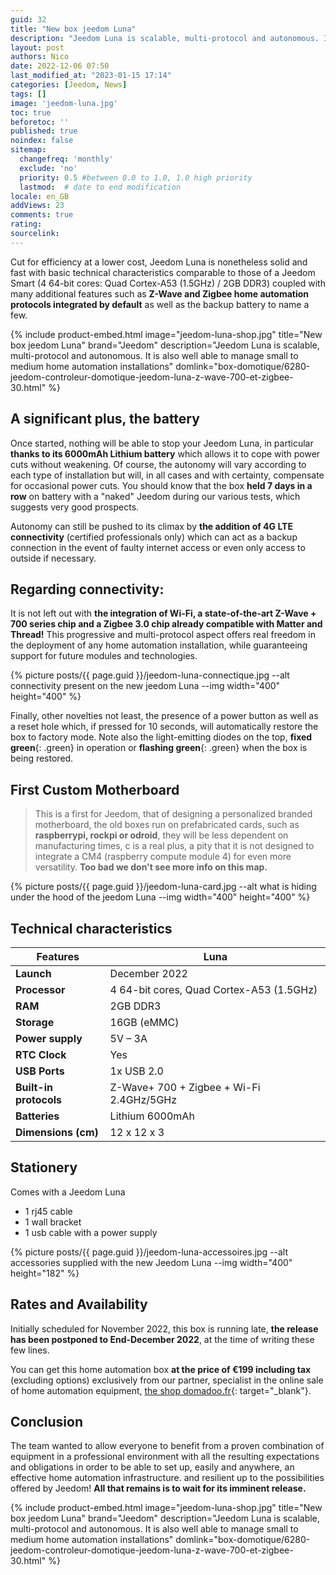 ```yaml
---
guid: 32
title: "New box jeedom Luna"
description: "Jeedom Luna is scalable, multi-protocol and autonomous. Indeed, due to its exceptional technical specificities, it is just as well able to manage small to medium-sized home automation installations as to serve as a remote antenna for larger-scale projects, which makes it, in essence, the natural satellite. of the box Jeedom Atlas.."
layout: post
authors: Nico
date: 2022-12-06 07:50
last_modified_at: "2023-01-15 17:14"
categories: [Jeedom, News]
tags: []
image: 'jeedom-luna.jpg'
toc: true
beforetoc: ''
published: true
noindex: false
sitemap:
  changefreq: 'monthly'
  exclude: 'no'
  priority: 0.5 #between 0.0 to 1.0, 1.0 high priority
  lastmod:  # date to end modification
locale: en_GB
addViews: 23
comments: true
rating:  
sourcelink:
---
```


Cut for efficiency at a lower cost, Jeedom Luna is nonetheless solid and fast with basic technical characteristics comparable to those of a Jeedom Smart (4 64-bit cores: Quad Cortex-A53 (1.5GHz) / 2GB DDR3) coupled with many additional features such as **Z-Wave and Zigbee home automation protocols integrated by default** as well as the backup battery to name a few.

{% include product-embed.html image="jeedom-luna-shop.jpg" title="New box jeedom Luna" brand="Jeedom" description="Jeedom Luna is scalable, multi-protocol and autonomous. It is also well able to manage small to medium home automation installations" domlink="box-domotique/6280-jeedom-controleur-domotique-jeedom-luna-z-wave-700-et-zigbee-30.html" %}

## A significant plus, **the battery**

Once started, nothing will be able to stop your Jeedom Luna, in particular **thanks to its 6000mAh Lithium battery** which allows it to cope with power cuts without weakening. Of course, the autonomy will vary according to each type of installation but will, in all cases and with certainty, compensate for occasional power cuts. You should know that the box **held 7 days in a row** on battery with a "naked" Jeedom during our various tests, which suggests very good prospects.

Autonomy can still be pushed to its climax by **the addition of 4G LTE connectivity** (certified professionals only) which can act as a backup connection in the event of faulty internet access or even only access to outside if necessary.

## Regarding connectivity:

It is not left out with **the integration of Wi-Fi, a state-of-the-art Z-Wave + 700 series chip and a Zigbee 3.0 chip already compatible with Matter and Thread!** This progressive and multi-protocol aspect offers real freedom in the deployment of any home automation installation, while guaranteeing support for future modules and technologies.

{% picture posts/{{ page.guid }}/jeedom-luna-connectique.jpg --alt connectivity present on the new jeedom Luna --img width="400" height="400" %}

Finally, other novelties not least, the presence of a power button as well as a reset hole which, if pressed for 10 seconds, will automatically restore the box to factory mode. Note also the light-emitting diodes on the top, **fixed green**{: .green} in operation or **flashing green**{: .green} when the box is being restored.

## First Custom Motherboard

> This is a first for Jeedom, that of designing a personalized branded motherboard, the old boxes run on prefabricated cards, such as **raspberrypi, rockpi or odroid**, they will be less dependent on manufacturing times, c is a real plus, a pity that it is not designed to integrate a CM4 (raspberry compute module 4) for even more versatility. **Too bad we don't see more info on this map.**

{% picture posts/{{ page.guid }}/jeedom-luna-card.jpg --alt what is hiding under the hood of the jeedom Luna --img width="400" height="400" %}

## Technical characteristics

|Features|Luna|
|---|---|
|**Launch**|December 2022|
|**Processor**|4 64-bit cores, Quad Cortex-A53 (1.5GHz)|
|**RAM**|2GB DDR3|
|**Storage**|16GB (eMMC)|
|**Power supply**|5V – 3A|
|**RTC Clock**|Yes|
|**USB Ports**|1x USB 2.0|
|**Built-in protocols**|Z-Wave+ 700 + Zigbee + Wi-Fi 2.4GHz/5GHz|
|**Batteries**|Lithium 6000mAh|
|**Dimensions (cm)**|12 x 12 x 3|

## Stationery

Comes with a Jeedom Luna
- 1 rj45 cable
- 1 wall bracket
- 1 usb cable with a power supply

{% picture posts/{{ page.guid }}/jeedom-luna-accessoires.jpg --alt accessories supplied with the new Jeedom Luna --img width="400" height="182" %}

## Rates and Availability

Initially scheduled for November 2022, this box is running late, **the release has been postponed to End-December 2022**, at the time of writing these few lines.

You can get this home automation box **at the price of €199 including tax** (excluding options) exclusively from our partner, specialist in the online sale of home automation equipment, [the shop domadoo.fr](https://www.domadoo.fr/fr/box-domotique/6280-jeedom-controleur-domotique-jeedom-luna-z-wave-700-et-zigbee-30.html?domid=39){: target="_blank"}.

## Conclusion

The team wanted to allow everyone to benefit from a proven combination of equipment in a professional environment with all the resulting expectations and obligations in order to be able to set up, easily and anywhere, an effective home automation infrastructure. and resilient up to the possibilities offered by Jeedom! **All that remains is to wait for its imminent release.**

{% include product-embed.html image="jeedom-luna-shop.jpg" title="New box jeedom Luna" brand="Jeedom" description="Jeedom Luna is scalable, multi-protocol and autonomous. It is also well able to manage small to medium home automation installations" domlink="box-domotique/6280-jeedom-controleur-domotique-jeedom-luna-z-wave-700-et-zigbee-30.html" %}
